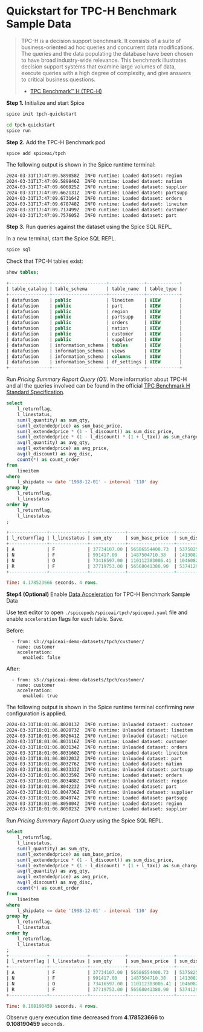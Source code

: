 # Quickstart for TPC-H Benchmark Sample Data

> TPC-H is a decision support benchmark. It consists of a suite of business-oriented ad hoc queries and concurrent data modifications. The queries and the data populating the database have been chosen to have broad industry-wide relevance. This benchmark illustrates decision support systems that examine large volumes of data, execute queries with a high degree of complexity, and give answers to critical business questions.
>
> - [TPC Benchmark™ H (TPC-H)](https://www.tpc.org/tpch/)

**Step 1.** Initialize and start Spice

```bash
spice init tpch-quickstart
```

```bash
cd tpch-quickstart
spice run
```

**Step 2.** Add the TPC-H Benchmark pod

```bash
spice add spiceai/tpch
```

The following output is shown in the Spice runtime terminal:

```bash
2024-03-31T17:47:09.589058Z  INFO runtime: Loaded dataset: region
2024-03-31T17:47:09.589846Z  INFO runtime: Loaded dataset: nation
2024-03-31T17:47:09.606925Z  INFO runtime: Loaded dataset: supplier
2024-03-31T17:47:09.662131Z  INFO runtime: Loaded dataset: partsupp
2024-03-31T17:47:09.673164Z  INFO runtime: Loaded dataset: orders
2024-03-31T17:47:09.678748Z  INFO runtime: Loaded dataset: lineitem
2024-03-31T17:47:09.717499Z  INFO runtime: Loaded dataset: customer
2024-03-31T17:47:09.757605Z  INFO runtime: Loaded dataset: part
```

**Step 3.** Run queries against the dataset using the Spice SQL REPL.

In a new terminal, start the Spice SQL REPL.

```bash
spice sql
```

Check that TPC-H tables exist:

```sql
show tables;

+---------------+--------------------+-------------+------------+
| table_catalog | table_schema       | table_name  | table_type |
+---------------+--------------------+-------------+------------+
| datafusion    | public             | lineitem    | VIEW       |
| datafusion    | public             | part        | VIEW       |
| datafusion    | public             | region      | VIEW       |
| datafusion    | public             | partsupp    | VIEW       |
| datafusion    | public             | orders      | VIEW       |
| datafusion    | public             | nation      | VIEW       |
| datafusion    | public             | customer    | VIEW       |
| datafusion    | public             | supplier    | VIEW       |
| datafusion    | information_schema | tables      | VIEW       |
| datafusion    | information_schema | views       | VIEW       |
| datafusion    | information_schema | columns     | VIEW       |
| datafusion    | information_schema | df_settings | VIEW       |
+---------------+--------------------+-------------+------------+
```

Run *Pricing Summary Report Query (Q1)*. More information about TPC-H and all the queries involved can be found in the official [TPC Benchmark H Standard Specification](https://www.tpc.org/tpc_documents_current_versions/pdf/tpc-h_v2.17.1.pdf).

```sql
select
	l_returnflag,
	l_linestatus,
	sum(l_quantity) as sum_qty,
	sum(l_extendedprice) as sum_base_price,
	sum(l_extendedprice * (1 - l_discount)) as sum_disc_price,
	sum(l_extendedprice * (1 - l_discount) * (1 + l_tax)) as sum_charge,
	avg(l_quantity) as avg_qty,
	avg(l_extendedprice) as avg_price,
	avg(l_discount) as avg_disc,
	count(*) as count_order
from
	lineitem
where
	l_shipdate <= date '1998-12-01' - interval '110' day
group by
	l_returnflag,
	l_linestatus
order by
	l_returnflag,
	l_linestatus
;

+--------------+--------------+-------------+-----------------+-------------------+---------------------+-----------+--------------+----------+-------------+
| l_returnflag | l_linestatus | sum_qty     | sum_base_price  | sum_disc_price    | sum_charge          | avg_qty   | avg_price    | avg_disc | count_order |
+--------------+--------------+-------------+-----------------+-------------------+---------------------+-----------+--------------+----------+-------------+
| A            | F            | 37734107.00 | 56586554400.73  | 53758257134.8700  | 55909065222.827692  | 25.522005 | 38273.129734 | 0.049985 | 1478493     |
| N            | F            | 991417.00   | 1487504710.38   | 1413082168.0541   | 1469649223.194375   | 25.516471 | 38284.467760 | 0.050093 | 38854       |
| N            | O            | 73416597.00 | 110112303006.41 | 104608220776.3836 | 108796375788.183317 | 25.502437 | 38249.282778 | 0.049996 | 2878807     |
| R            | F            | 37719753.00 | 56568041380.90  | 53741292684.6040  | 55889619119.831932  | 25.505793 | 38250.854626 | 0.050009 | 1478870     |
+--------------+--------------+-------------+-----------------+-------------------+---------------------+-----------+--------------+----------+-------------+

Time: 4.178523666 seconds. 4 rows.
```

**Step4 (Optional)** Enable [Data Acceleration](https://docs.spiceai.org/data-accelerators) for TPC-H Benchmark Sample Data

Use text editor to open `./spicepods/spiceai/tpch/spicepod.yaml` file and enable `acceleration` flags for each table. Save.

Before:
```
  - from: s3://spiceai-demo-datasets/tpch/customer/
    name: customer
    acceleration:
      enabled: false
```
After:
```
  - from: s3://spiceai-demo-datasets/tpch/customer/
    name: customer
    acceleration:
      enabled: true
```

The following output is shown in the Spice runtime terminal confirming new configuration is applied.
```bash
2024-03-31T18:01:06.802013Z  INFO runtime: Unloaded dataset: customer
2024-03-31T18:01:06.802073Z  INFO runtime: Unloaded dataset: lineitem
2024-03-31T18:01:06.802641Z  INFO runtime: Unloaded dataset: nation
2024-03-31T18:01:06.803116Z  INFO runtime: Loaded dataset: customer
2024-03-31T18:01:06.803134Z  INFO runtime: Unloaded dataset: orders
2024-03-31T18:01:06.803160Z  INFO runtime: Loaded dataset: lineitem
2024-03-31T18:01:06.803203Z  INFO runtime: Unloaded dataset: part
2024-03-31T18:01:06.803276Z  INFO runtime: Loaded dataset: nation
2024-03-31T18:01:06.803333Z  INFO runtime: Unloaded dataset: partsupp
2024-03-31T18:01:06.803359Z  INFO runtime: Loaded dataset: orders
2024-03-31T18:01:06.803488Z  INFO runtime: Unloaded dataset: region
2024-03-31T18:01:06.804223Z  INFO runtime: Loaded dataset: part
2024-03-31T18:01:06.804736Z  INFO runtime: Unloaded dataset: supplier
2024-03-31T18:01:06.804974Z  INFO runtime: Loaded dataset: partsupp
2024-03-31T18:01:06.805004Z  INFO runtime: Loaded dataset: region
2024-03-31T18:01:06.805023Z  INFO runtime: Loaded dataset: supplier
```

Run *Pricing Summary Report Query* using the Spice SQL REPL. 

```sql
select
	l_returnflag,
	l_linestatus,
	sum(l_quantity) as sum_qty,
	sum(l_extendedprice) as sum_base_price,
	sum(l_extendedprice * (1 - l_discount)) as sum_disc_price,
	sum(l_extendedprice * (1 - l_discount) * (1 + l_tax)) as sum_charge,
	avg(l_quantity) as avg_qty,
	avg(l_extendedprice) as avg_price,
	avg(l_discount) as avg_disc,
	count(*) as count_order
from
	lineitem
where
	l_shipdate <= date '1998-12-01' - interval '110' day
group by
	l_returnflag,
	l_linestatus
order by
	l_returnflag,
	l_linestatus
;
+--------------+--------------+-------------+-----------------+-------------------+---------------------+-----------+--------------+----------+-------------+
| l_returnflag | l_linestatus | sum_qty     | sum_base_price  | sum_disc_price    | sum_charge          | avg_qty   | avg_price    | avg_disc | count_order |
+--------------+--------------+-------------+-----------------+-------------------+---------------------+-----------+--------------+----------+-------------+
| A            | F            | 37734107.00 | 56586554400.73  | 53758257134.8700  | 55909065222.827692  | 25.522005 | 38273.129734 | 0.049985 | 1478493     |
| N            | F            | 991417.00   | 1487504710.38   | 1413082168.0541   | 1469649223.194375   | 25.516471 | 38284.467760 | 0.050093 | 38854       |
| N            | O            | 73416597.00 | 110112303006.41 | 104608220776.3836 | 108796375788.183317 | 25.502437 | 38249.282778 | 0.049996 | 2878807     |
| R            | F            | 37719753.00 | 56568041380.90  | 53741292684.6040  | 55889619119.831932  | 25.505793 | 38250.854626 | 0.050009 | 1478870     |
+--------------+--------------+-------------+-----------------+-------------------+---------------------+-----------+--------------+----------+-------------+

Time: 0.108190459 seconds. 4 rows.
```

Observe query execution time decreased from **4.178523666** to **0.108190459** seconds.
